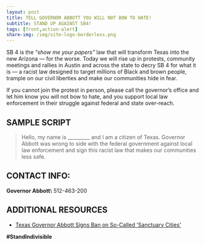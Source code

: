 ```yaml
---
layout: post
title: TELL GOVERNOR ABBOTT YOU WILL NOT BOW TO HATE!
subtitle: STAND UP AGAINST SB4!
tags: [front,action-alert]
share-img: /img/site-logo-borderless.png
---
```


SB 4 is the *“show me your papers”* law that will transform Texas into the new Arizona — for the worse. Today we will rise up in protests, community meetings and rallies in Austin and across the state to decry SB 4 for what it is — a racist law designed to target millions of Black and brown people, trample on our civil liberties and make our communities hide in fear.

If you cannot join the protest in person, please call the governor’s office and let him know you will not bow to hate, and you support local law enforcement in their struggle against federal and state over-reach.

## SAMPLE SCRIPT

>Hello, my name is &#95;&#95;&#95;&#95;&#95;&#95;&#95;&#95;&#95; and I am a citizen of Texas. Governor Abbott was wrong to side with the federal government against local law enforcement and sign this racist law that makes our communities less safe.

## CONTACT INFO:

**Governor Abbott**\\
512-463-200

## ADDITIONAL RESOURCES

* [Texas Governor Abbott Signs Ban on So-Called 'Sanctuary Cities'](http://www.nbcdfw.com/news/politics/Governor-Abbott-Signs-into-Law-Sanctuary-Cities-Ban-421570813.html)

**#StandIndivisible**
